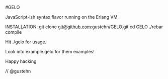 #GELO

JavaScript-ish syntax flavor running on the Erlang VM.

INSTALLATION:
git clone git@github.com:gustehn/GELO.git
cd GELO
./rebar compile

Hit ./gelo for usage.

Look into example.gelo for them examples!

Happy hacking

//
@gustehn